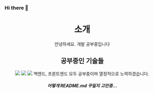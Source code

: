 ### Hi there 👋

<div align=center>
 <h1>소개</h1>
  <span> 안녕하세요. 개발 공부중입니다</span>
 <h2>공부중인 기술들</h2>
  <img src="https://img.shields.io/badge/HTML-e06e3c?style=flat-square&logo=html&logoColor=white"/>
  <img src="https://img.shields.io/badge/CSS-3973b7?style=flat-square&logo=css&logoColor=white"/>
  <img src="https://img.shields.io/badge/JS-FFCA28?style=flat-square&logo=javascript&logoColor=white"/>
  <span> 백엔드, 프론트엔드 모두 공부중이며 열정적으로 노력하겠습니다. </span>
 <h5>어떻게 README.md 꾸밀지 고민중...</h5>
</div>

<!--
**CD-JIN/CD-JIN** is a ✨ _special_ ✨ repository because its `README.md` (this file) appears on your GitHub profile.

Here are some ideas to get you started:

- 🔭 I’m currently working on ...
- 🌱 I’m currently learning ...
- 👯 I’m looking to collaborate on ...
- 🤔 I’m looking for help with ...
- 💬 Ask me about ...
- 📫 How to reach me: ...
- 😄 Pronouns: ...
- ⚡ Fun fact: ...
-->
